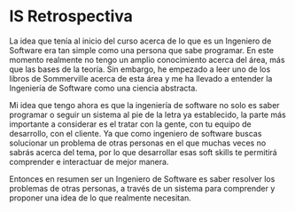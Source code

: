 # IS Retrospectiva
La idea que tenía al inicio del curso acerca de lo que es un Ingeniero de Software era tan simple como una persona que sabe programar. En este momento realmente no tengo un amplio conocimiento acerca del área, más que las bases de la teoría. Sin embargo, he empezado a leer uno de los libros de Sommerville acerca de esta área y me ha llevado a entender la Ingeniería de Software como una ciencia abstracta. 

Mi idea que tengo ahora es que la ingeniería de software no solo es saber programar o seguir un sistema al pie de la letra ya establecido, la parte más importante a considerar es el tratar con la gente, con tu equipo de desarrollo, con el cliente. Ya que como ingeniero de software buscas solucionar un problema de otras personas en el que muchas veces no sabrás acerca del tema, por lo que desarrollar esas soft skills te permitirá comprender e interactuar de mejor manera.

Entonces en resumen ser un Ingeniero de Software es saber resolver los problemas de otras personas, a través de un sistema para comprender y proponer una idea de lo que realmente necesitan.

